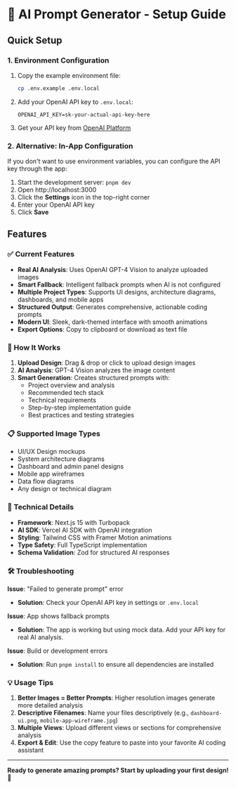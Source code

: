 # 🤖 AI Prompt Generator - Setup Guide

## Quick Setup

### 1. Environment Configuration

1. Copy the example environment file:
   ```bash
   cp .env.example .env.local
   ```

2. Add your OpenAI API key to `.env.local`:
   ```env
   OPENAI_API_KEY=sk-your-actual-api-key-here
   ```

3. Get your API key from [OpenAI Platform](https://platform.openai.com/api-keys)

### 2. Alternative: In-App Configuration

If you don't want to use environment variables, you can configure the API key through the app:

1. Start the development server: `pnpm dev`
2. Open http://localhost:3000
3. Click the **Settings** icon in the top-right corner
4. Enter your OpenAI API key
5. Click **Save**

## Features

### ✅ Current Features
- **Real AI Analysis**: Uses OpenAI GPT-4 Vision to analyze uploaded images
- **Smart Fallback**: Intelligent fallback prompts when AI is not configured
- **Multiple Project Types**: Supports UI designs, architecture diagrams, dashboards, and mobile apps
- **Structured Output**: Generates comprehensive, actionable coding prompts
- **Modern UI**: Sleek, dark-themed interface with smooth animations
- **Export Options**: Copy to clipboard or download as text file

### 🚀 How It Works

1. **Upload Design**: Drag & drop or click to upload design images
2. **AI Analysis**: GPT-4 Vision analyzes the image content
3. **Smart Generation**: Creates structured prompts with:
   - Project overview and analysis
   - Recommended tech stack
   - Technical requirements
   - Step-by-step implementation guide
   - Best practices and testing strategies

### 📋 Supported Image Types

- UI/UX Design mockups
- System architecture diagrams
- Dashboard and admin panel designs
- Mobile app wireframes
- Data flow diagrams
- Any design or technical diagram

### 🔧 Technical Details

- **Framework**: Next.js 15 with Turbopack
- **AI SDK**: Vercel AI SDK with OpenAI integration
- **Styling**: Tailwind CSS with Framer Motion animations
- **Type Safety**: Full TypeScript implementation
- **Schema Validation**: Zod for structured AI responses

### 🛠️ Troubleshooting

**Issue**: "Failed to generate prompt" error
- **Solution**: Check your OpenAI API key in settings or `.env.local`

**Issue**: App shows fallback prompts
- **Solution**: The app is working but using mock data. Add your API key for real AI analysis.

**Issue**: Build or development errors
- **Solution**: Run `pnpm install` to ensure all dependencies are installed

### 💡 Usage Tips

1. **Better Images = Better Prompts**: Higher resolution images generate more detailed analysis
2. **Descriptive Filenames**: Name your files descriptively (e.g., `dashboard-ui.png`, `mobile-app-wireframe.jpg`)
3. **Multiple Views**: Upload different views or sections for comprehensive analysis
4. **Export & Edit**: Use the copy feature to paste into your favorite AI coding assistant

---

**Ready to generate amazing prompts? Start by uploading your first design!** 🎨